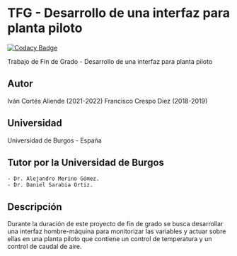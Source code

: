 # TFG - Desarrollo de una interfaz para planta piloto

[![Codacy Badge](https://api.codacy.com/project/badge/Grade/a41dcb3e28a34342b5ca0ad5c5f18bbe)](https://www.codacy.com/app/FranBurgos/TFG?utm_source=github.com&amp;utm_medium=referral&amp;utm_content=FranBurgos/TFG&amp;utm_campaign=Badge_Grade)

Trabajo de Fin de Grado - Desarrollo de una interfaz para planta piloto
## Autor
Iván Cortés Aliende (2021-2022)
Francisco Crespo Diez (2018-2019)
## Universidad
Universidad de Burgos - España
## Tutor por la Universidad de Burgos
	- Dr. Alejandro Merino Gómez.
	- Dr. Daniel Sarabia Ortiz.
## Descripción
Durante la duración de este proyecto de fin de grado se busca desarrollar una interfaz hombre-máquina para monitorizar las variables y actuar sobre ellas en una planta piloto que contiene un control de temperatura y un control de caudal de aire.